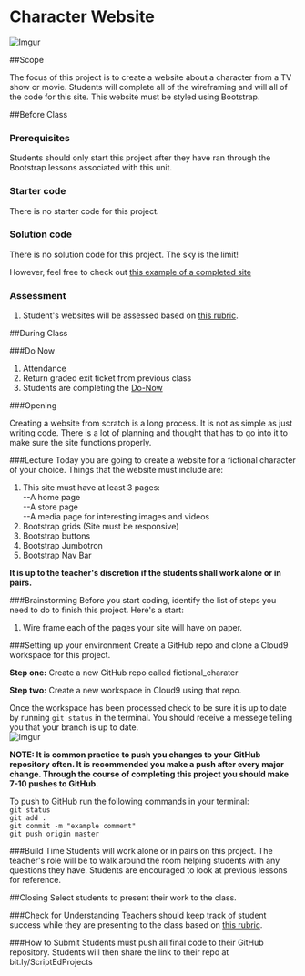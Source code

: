 # Character Website

![Imgur](http://i.imgur.com/3R7ffirl.png)

##Scope

The focus of this project is to create a website about a character from a TV show or movie. Students will complete all of the wireframing and will all of the code for this site. This website must be styled using Bootstrap.
 
##Before Class

### Prerequisites
Students should only start this project after they have ran through the Bootstrap lessons associated with this unit.

### Starter code

There is no starter code for this project.

### Solution code

There is no solution code for this project. The sky is the limit!

However, feel free to check out [this example of a completed site](https://rawgit.com/Bijesse/evilCharacter/master/index.html)

### Assessment

1. Student's websites will be assessed based on [this rubric](https://docs.google.com/spreadsheets/d/1rSyrqf3E3knsAu-G7bdrI9JrSC5eOpuADYrTD8H4Kfg/edit?usp=sharing).

##During Class

###Do Now

1. Attendance
2. Return graded exit ticket from previous class
3. Students are completing the [Do-Now](do_now.md)

###Opening

Creating a website from scratch is a long process. It is not as simple as just writing code. There is a lot of planning and thought that has to go into it to make sure the site functions properly.

###Lecture
Today you are going to create a website for a fictional character of your choice. Things that the website must include are:

1. This site must have at least 3 pages:  
 --A home page  
 --A store page  
 --A media page for interesting images and videos 
2. Bootstrap grids (Site must be responsive)
3. Bootstrap buttons 
4. Bootstrap Jumbotron
5. Bootstrap Nav Bar

**It is up to the teacher's discretion if the students shall work alone or in pairs.**

###Brainstorming
Before you start coding, identify the list of steps you need to do to finish this project. Here's a start:

1. Wire frame each of the pages your site will have on paper.

###Setting up your environment
Create a GitHub repo and clone a Cloud9 workspace for this project.

**Step one:** Create a new GitHub repo called fictional_charater

**Step two:** Create a new workspace in Cloud9 using that repo.


Once the workspace has been processed check to be sure it is up to date by running ` git status ` in the terminal. You should receive a messege telling you that your branch is up to date.   
![Imgur](http://i.imgur.com/RKdsduL.png)

**NOTE: It is common practice to push you changes to your GitHub repository often. It is recommended you make a push after every major change. Through the course of completing this project you should make 7-10 pushes to GitHub.**

To push to GitHub run the following commands in your terminal:  
`git status`  
`git add .`  
`git commit -m "example comment"`  
`git push origin master`


###Build Time
Students will work alone or in pairs on this project. The teacher's role will be to walk around the room helping students with any questions they have. Students are encouraged to look at previous lessons for reference.

##Closing
Select students to present their work to the class.

###Check for Understanding
Teachers should keep track of student success while they are presenting to the class based on [this rubric](https://docs.google.com/spreadsheets/d/1rSyrqf3E3knsAu-G7bdrI9JrSC5eOpuADYrTD8H4Kfg/edit?usp=sharing).

###How to Submit
Students must push all final code to their GitHub repository. Students will then share the link to their repo at bit.ly/ScriptEdProjects